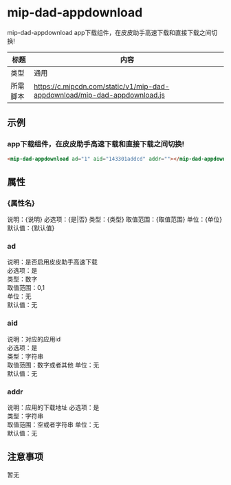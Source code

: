 # mip-dad-appdownload

mip-dad-appdownload app下载组件，在皮皮助手高速下载和直接下载之间切换!

标题|内容
----|----
类型|通用
所需脚本|https://c.mipcdn.com/static/v1/mip-dad-appdownload/mip-dad-appdownload.js

## 示例

### app下载组件，在皮皮助手高速下载和直接下载之间切换!
```html
<mip-dad-appdownload ad="1" aid="143301addcd" addr=""></mip-dad-appdownload>
```

## 属性

### {属性名}

说明：{说明}
必选项：{是|否}
类型：{类型}
取值范围：{取值范围}
单位：{单位}
默认值：{默认值}


### ad

说明：是否启用皮皮助手高速下载  
必选项：是   
类型：数字  
取值范围：0,1  
单位：无   
默认值：无   

### aid

说明：对应的应用id  
必选项：是   
类型：字符串  
取值范围：数字或者其他 
单位：无   
默认值：无  

### addr

说明：应用的下载地址
必选项：是   
类型：字符串  
取值范围：空或者字符串
单位：无   
默认值：无  

## 注意事项
暂无




